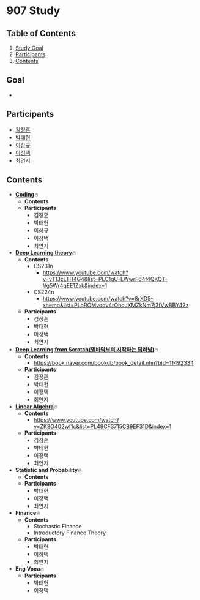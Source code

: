 # 907 Study

## Table of Contents
1. [Study Goal](#Goal)
2. [Participants](#Participants)
3. [Contents](#Contents)


## Goal
*

## Participants
* [김정훈](https://github.com/youngvctr)
* [박태현](https://github.com/Delico-907/Study-in-907)
* [이상규 ](https://github.com/lsg0410)
* [이정택](https://github.com/jtrhee)
* 최연지

## Contents

* [**Coding**](https://github.com/jtrhee/TIL/tree/master/907_Study/Coding)🔥
  * **Contents**
  * **Participants**
    * 김정훈
    * 박태현
    * 이상규
    * 이정택
    * 최연지
* [**Deep Learning theory**](https://github.com/jtrhee/TIL/tree/master/907_Study/CS231)🔥
  * **Contents**
    * CS231n
      * https://www.youtube.com/watch?v=vT1JzLTH4G4&list=PLC1qU-LWwrF64f4QKQT-Vg5Wr4qEE1Zxk&index=1
    * CS224n
      * https://www.youtube.com/watch?v=8rXD5-xhemo&list=PLoROMvodv4rOhcuXMZkNm7j3fVwBBY42z
  * **Participants**
    * 김정훈
    * 박태현
    * 이정택
    * 최연지
* [**Deep Learning from Scratch(밑바닥부터 시작하는 딥러닝)**](https://github.com/jtrhee/TIL/tree/master/907_Study/Deep_Learning)🔥
  * **Contents**
    * https://book.naver.com/bookdb/book_detail.nhn?bid=11492334
  * **Participants**
    * 김정훈
    * 박태현
    * 이정택
    * 최연지
* [**Linear Algebra**](https://github.com/jtrhee/TIL/tree/master/907_Study/Linear_Algebra)🔥
  * **Contents**
    * https://www.youtube.com/watch?v=ZK3O402wf1c&list=PL49CF3715CB9EF31D&index=1
  * **Participants**
    * 김정훈
    * 박태현
    * 이정택
    * 최연지
* **Statistic and Probability**🔥
  * **Contents**
  * **Participants**
    * 박태현
    * 이정택
    * 최연지 
* **Finance**🔥
  * **Contents**
    * Stochastic Finance
    * Introductory Finance Theory
  * **Participants**
    * 박태현
    * 이정택
    * 최연지 
* **Eng Voca**🔥
  * **Participants**
    * 박태현
    * 이정택

